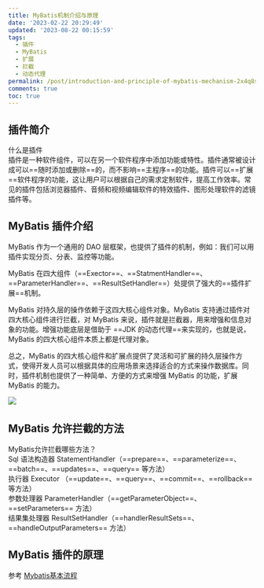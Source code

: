 ```yaml
---
title: MyBatis机制介绍与原理
date: '2023-02-22 20:29:49'
updated: '2023-08-22 00:15:59'
tags:
  - 插件
  - MyBatis
  - 扩展
  - 拦截
  - 动态代理
permalink: /post/introduction-and-principle-of-mybatis-mechanism-2x4q8s.html
comments: true
toc: true
---
```



## 插件简介

什么是插件  
插件是一种软件组件，可以在另一个软件程序中添加功能或特性。插件通常被设计成可以==随时添加或删除==的，而不影响==主程序==的功能。插件可以==扩展==软件程序的功能，这让用户可以根据自己的需求定制软件，提高工作效率。常见的插件包括浏览器插件、音频和视频编辑软件的特效插件、图形处理软件的滤镜插件等。

## MyBatis 插件介绍

MyBatis 作为一个通用的 DAO 层框架，也提供了插件的机制，例如：我们可以用插件实现分页、分表、监控等功能。

MyBatis 在四大组件（==Exector==、==StatmentHandler==、==ParameterHandler==、==ResultSetHandler==）处提供了强大的==插件扩展==机制。

MyBatis 对持久层的操作依赖于这四大核心组件对象。MyBatis 支持通过插件对四大核心组件进行拦截，对 MyBatis 来说，插件就是拦截器，用来增强和信息对象的功能。增强功能底层是借助于 ==JDK 的动态代理==来实现的，也就是说， MyBatis 的四大核心组件本质上都是代理对象。

总之，MyBatis 的四大核心组件和扩展点提供了灵活和可扩展的持久层操作方式，使得开发人员可以根据具体的应用场景来选择适合的方式来操作数据库。同时，插件机制也提供了一种简单、方便的方式来增强 MyBatis 的功能，扩展 MyBatis 的能力。

​![](https://img1.terwer.space/api/public/202303232307565.png)​

## MyBatis 允许拦截的方法

MyBatis允许拦截哪些方法？  
Sql 语法构造器 StatementHandler（==prepare==、==parameterize==、==batch==、==updates==、==query== 等方法）  
执行器 Executor （==update==、==query==、==commit==、==rollback== 等方法）  
参数处理器 ParameterHandler（==getParameterObject==、==setParameters== 方法）  
结果集处理器 ResultSetHandler（==handlerResultSets==、==handleOutputParameters== 方法）

## MyBatis 插件的原理

参考 [Mybatis基本流程](siyuan://blocks/20220830105327-gafnm5o)

‍

‍
